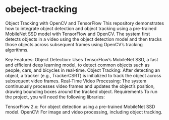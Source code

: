 # obeject-tracking

Object Tracking with OpenCV and TensorFlow
This repository demonstrates how to integrate object detection and object tracking using a pre-trained MobileNet SSD model with TensorFlow and OpenCV. The system first detects objects in a video using the object detection model and then tracks those objects across subsequent frames using OpenCV’s tracking algorithms.

Key Features:
Object Detection: Uses TensorFlow’s MobileNet SSD, a fast and efficient deep learning model, to detect common objects such as people, cars, and bicycles in real-time.
Object Tracking: After detecting an object, a tracker (e.g., TrackerCSRT) is initialized to track the object across subsequent video frames.
Real-Time Video Processing: The system continuously processes video frames and updates the object’s position, drawing bounding boxes around the tracked object.
Requirements
To run the project, you will need the following libraries:

TensorFlow 2.x: For object detection using a pre-trained MobileNet SSD model.
OpenCV: For image and video processing, including object tracking.
